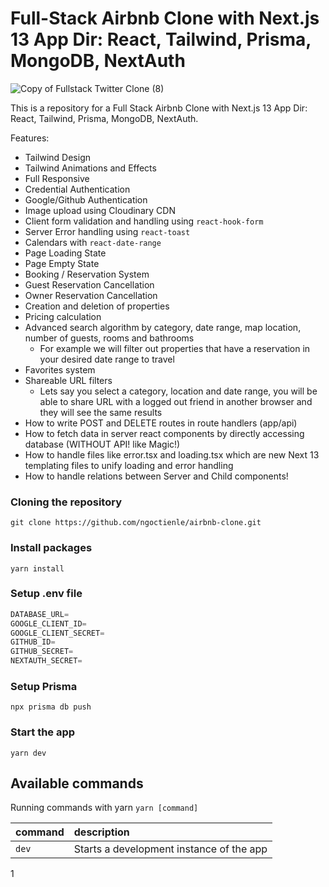# Full-Stack Airbnb Clone with Next.js 13 App Dir: React, Tailwind, Prisma, MongoDB, NextAuth

![Copy of Fullstack Twitter Clone (8)](https://user-images.githubusercontent.com/23248726/229031522-64a49ad0-66f7-4ea8-94a8-f64a0bb56736.png)

This is a repository for a Full Stack Airbnb Clone with Next.js 13 App Dir: React, Tailwind, Prisma, MongoDB, NextAuth.

Features:

- Tailwind Design
- Tailwind Animations and Effects
- Full Responsive
- Credential Authentication
- Google/Github Authentication
- Image upload using Cloudinary CDN
- Client form validation and handling using `react-hook-form`
- Server Error handling using `react-toast`
- Calendars with `react-date-range`
- Page Loading State
- Page Empty State
- Booking / Reservation System
- Guest Reservation Cancellation
- Owner Reservation Cancellation
- Creation and deletion of properties
- Pricing calculation
- Advanced search algorithm by category, date range, map location, number of guests, rooms and bathrooms
  - For example we will filter out properties that have a reservation in your desired date range to travel
- Favorites system
- Shareable URL filters
  - Lets say you select a category, location and date range, you will be able to share URL with a logged out friend in another browser and they will see the same results
- How to write POST and DELETE routes in route handlers (app/api)
- How to fetch data in server react components by directly accessing database (WITHOUT API! like Magic!)
- How to handle files like error.tsx and loading.tsx which are new Next 13 templating files to unify loading and error handling
- How to handle relations between Server and Child components!

### Cloning the repository

```shell
git clone https://github.com/ngoctienle/airbnb-clone.git
```

### Install packages

```shell
yarn install
```

### Setup .env file

```js
DATABASE_URL=
GOOGLE_CLIENT_ID=
GOOGLE_CLIENT_SECRET=
GITHUB_ID=
GITHUB_SECRET=
NEXTAUTH_SECRET=
```

### Setup Prisma

```shell
npx prisma db push

```

### Start the app

```shell
yarn dev
```

## Available commands

Running commands with yarn `yarn [command]`

| command | description                              |
| :------ | :--------------------------------------- |
| `dev`   | Starts a development instance of the app |

1
